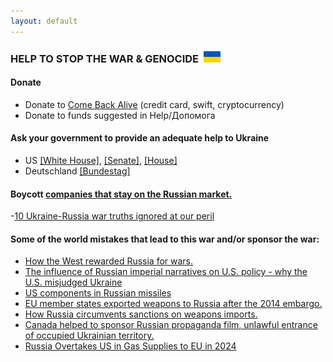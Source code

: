 ```yaml
---
layout: default
---
```


### HELP TO STOP THE WAR & GENOCIDE &nbsp;<img src="/img/flag.jpg" height="18">

#### Donate
- Donate to [Come Back Alive](https://savelife.in.ua/en/) (credit card, swift, cryptocurrency)
- Donate to funds suggested in Help/Допомога

#### Ask your government to provide an adequate help to Ukraine
- US [[White House]](https://www.whitehouse.gov/contact/), [[Senate]](https://www.senate.gov/senators/senators-contact.htm), [[House]](https://www.house.gov/representatives)  
- Deutschland [[Bundestag]](https://www.bundestag.de/abgeordnete)

#### Boycott [companies that stay on the Russian market.](https://som.yale.edu/story/2022/almost-1000-companies-have-curtailed-operations-russia-some-remain)

-[10 Ukraine-Russia war truths ignored at our peril](https://nypost.com/2025/02/20/opinion/putin-is-the-dictator-and-10-ukraine-russia-war-truths-we-ignore-at-our-peril/)

#### Some of the world mistakes that lead to this war and/or sponsor the war:
- [How the West rewarded Russia for wars.](https://www.eurointegration.com.ua/eng/articles/2022/03/21/7136335/) 
- [The influence of Russian imperial narratives on U.S. policy - why the U.S. misjudged Ukraine](https://www.youtube.com/watch?v=6f7N09kLFD4)
- [US components in Russian missiles](https://www.bloomberg.com/features/2024-russian-missiles-us-tech-ukraine/)
- [EU member states exported weapons to Russia after the 2014 embargo.](https://www.investigate-europe.eu/en/2022/eu-states-exported-weapons-to-russia/)
- [How Russia circumvents sanctions on weapons imports.](https://www.pravda.com.ua/eng/articles/2022/04/25/7341956/)
- [Canada helped to sponsor Russian propaganda film, unlawful entrance of occupied Ukrainian territory.](https://kyivindependent.com/ahead-of-toronto-festival-premier-filmmaker-defends-documentary-on-russian-soldiers-says-journalists-follow-the-story-where-it-goes/)
- [Russia Overtakes US in Gas Supplies to EU in 2024](https://ukrainetoday.org/russia-overtakes-us-in-gas-supplies-to-eu-welt/)
<br>
<br>

<a class="twitter-timeline" href="https://twitter.com/maximmath"></a>
<script async src="https://platform.twitter.com/widgets.js" charset="utf-8">
</script>

